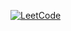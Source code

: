 [![LeetCode](https://img.shields.io/badge/LeetCode-000?style=for-the-badge&logo=leetcode)](https://leetcode.com/IgnatovEI)
